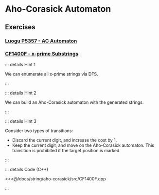 # Aho-Corasick Automaton

## Exercises

### [Luogu P5357 - AC Automaton](https://www.luogu.com.cn/problem/P5357)

### [CF1400F - x-prime Substrings](https://codeforces.com/contest/1400/problem/F)

::: details Hint 1

We can enumerate all x-prime strings via DFS.

:::

::: details Hint 2

We can build an Aho-Corasick automaton with the generated strings.

:::

::: details Hint 3

Consider two types of transitions:

- Discard the current digit, and increase the cost by $1$.
- Keep the current digit, and move on the Aho-Corasick automaton. This transition is prohibited if the target position is marked.

:::

::: details Code (C++)

<<<@/docs/string/aho-corasick/src/CF1400F.cpp

:::
